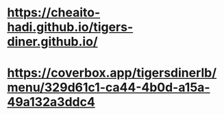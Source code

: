 # https://cheaito-hadi.github.io/tigers-diner.github.io/
# https://coverbox.app/tigersdinerlb/menu/329d61c1-ca44-4b0d-a15a-49a132a3ddc4
